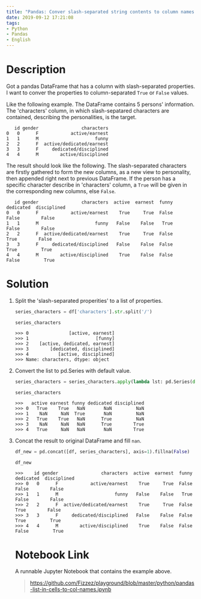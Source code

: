 ```yaml
---
title: "Pandas: Conver slash-separated string contents to column names with default value"
date: 2019-09-12 17:21:08
tags: 
- Python
- Pandas
- English
---
```


# Description

Got a pandas DataFrame that has a column with slash-separated properties. I want to conver the properties to column-separated  `True` or `False` values.

Like the following example. The DataFrame contains 5 persons' information. The 'characters' column, in which slash-sepatared characters are contained, describing the personalities, is the target.

```plain
   id gender                characters
0   0      F            active/earnest
1   1      M                     funny
2   2      F  active/dedicated/earnest
3   3      F     dedicated/disciplined
4   4      M        active/disciplined
```

The result should look like the following. The slash-separated characters are firstly gathered to form the new columns, as a new view to personality, then appended right next to previous DataFrame. If the person has a specific character describe in 'characters' column, a `True` will be given in the corresponding new columns, else `False`.

```plain
   id gender                characters  active  earnest  funny  dedicated  disciplined
0   0      F            active/earnest    True     True  False      False        False
1   1      M                     funny   False    False   True      False        False
2   2      F  active/dedicated/earnest    True     True  False       True        False
3   3      F     dedicated/disciplined   False    False  False       True         True
4   4      M        active/disciplined    True    False  False      False         True
```

# Solution

1. Split the 'slash-separated properities' to a list of properties.

   ```python
   series_characters = df['characters'].str.split('/')
   ```

   ```plain
   series_characters
   
   >>> 0               [active, earnest]
   >>> 1                         [funny]
   >>> 2    [active, dedicated, earnest]
   >>> 3        [dedicated, disciplined]
   >>> 4           [active, disciplined]
   >>> Name: characters, dtype: object
   ```

2. Convert the list to pd.Series with default value.

   ```python
   series_characters = series_characters.apply(lambda lst: pd.Series(dict.fromkeys(lst, True)))
   ```

   ```plain
   series_characters
   
   >>>   active earnest funny dedicated disciplined
   >>> 0   True    True   NaN       NaN         NaN
   >>> 1    NaN     NaN  True       NaN         NaN
   >>> 2   True    True   NaN      True         NaN
   >>> 3    NaN     NaN   NaN      True        True
   >>> 4   True     NaN   NaN       NaN        True
   ```

3. Concat the result to original DataFrame and fill `nan`.

   ```python
   df_new = pd.concat([df, series_characters], axis=1).fillna(False)
   ```

   ```plain
   df_new
   
   >>>    id gender                characters  active  earnest  funny  dedicated  disciplined
   >>> 0   0      F            active/earnest    True     True  False      False        False
   >>> 1   1      M                     funny   False    False   True      False        False
   >>> 2   2      F  active/dedicated/earnest    True     True  False       True        False
   >>> 3   3      F     dedicated/disciplined   False    False  False       True         True
   >>> 4   4      M        active/disciplined    True    False  False      False         True
   ```

   # Notebook Link

   A runnable Jupyter Notebook that contains the example above.

   > https://github.com/Fizzez/playground/blob/master/python/pandas-list-in-cells-to-col-names.ipynb

